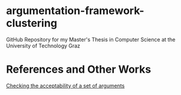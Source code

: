# argumentation-framework-clustering
GitHub Repository for my Master's Thesis in Computer Science at the University of Technology Graz


# References and Other Works
[Checking the acceptability of a set of arguments](https://www.pims.math.ca/science/2004/NMR/papers/paper08.pdf)